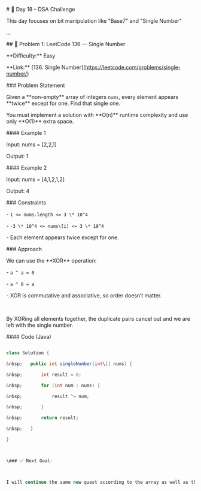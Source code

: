 \# 🚀 Day 18 – DSA Challenge



This day focuses on bit manipulation like "Base7" and "Single Number"



...



\## 📌 Problem 1: LeetCode 136 — Single Number

\*\*Difficulty:\*\* Easy  

\*\*Link:\*\* \[136. Single Number](https://leetcode.com/problems/single-number/)



\### Problem Statement

Given a \*\*non-empty\*\* array of integers `nums`, every element appears \*\*twice\*\* except for one. Find that single one.



You must implement a solution with \*\*O(n)\*\* runtime complexity and use only \*\*O(1)\*\* extra space.



\#### Example 1



Input: nums = \[2,2,1]

Output: 1





\#### Example 2

Input: nums = \[4,1,2,1,2]

Output: 4





\### Constraints

\- `1 <= nums.length <= 3 \* 10^4`

\- `-3 \* 10^4 <= nums\[i] <= 3 \* 10^4`

\- Each element appears twice except for one.



\### Approach

We can use the \*\*XOR\*\* operation:

\- `a ^ a = 0`

\- `a ^ 0 = a`

\- XOR is commutative and associative, so order doesn’t matter.

&nbsp; 

By XORing all elements together, the duplicate pairs cancel out and we are left with the single number.



\#### Code (Java)

```java

class Solution {

&nbsp;   public int singleNumber(int\[] nums) {

&nbsp;       int result = 0;

&nbsp;       for (int num : nums) {

&nbsp;           result ^= num;

&nbsp;       }

&nbsp;       return result;

&nbsp;   }

}



\### ✅ Next Goal:



I will continue the same new quest according to the array as well as the string


